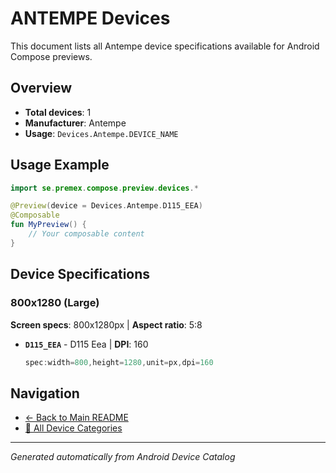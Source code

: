 # ANTEMPE Devices

This document lists all Antempe device specifications available for Android Compose previews.

## Overview

- **Total devices**: 1
- **Manufacturer**: Antempe
- **Usage**: `Devices.Antempe.DEVICE_NAME`

## Usage Example

```kotlin
import se.premex.compose.preview.devices.*

@Preview(device = Devices.Antempe.D115_EEA)
@Composable
fun MyPreview() {
    // Your composable content
}
```

## Device Specifications

### 800x1280 (Large)

**Screen specs**: 800x1280px | **Aspect ratio**: 5:8

- **`D115_EEA`** - D115 Eea | **DPI**: 160
  ```kotlin
  spec:width=800,height=1280,unit=px,dpi=160
  ```

## Navigation

- [← Back to Main README](../../README.md)
- [📱 All Device Categories](../README.md)

---
*Generated automatically from Android Device Catalog*
